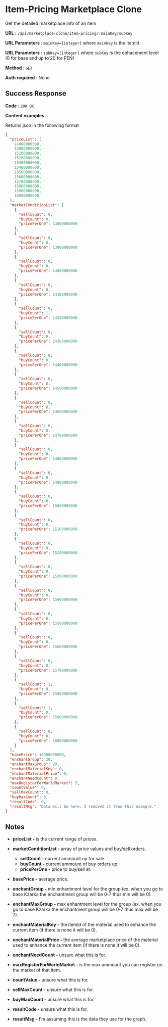 # Item-Pricing Marketplace Clone

Get the detailed marketplace info of an item

**URL** : `/api/marketplace-clone/item-pricing/:mainKey/subKey`

**URL Parameters** : `mainKey=[integer]` where `mainKey` is the itemId

**URL Parameters** : `subKey=[integer]` where `subKey` is the enhacement level (0 for base and up to 20 for PEN)

**Method** : `GET`

**Auth required** : None

## Success Response

**Code** : `200 OK`

**Content examples**

Returns json in the following format

```json
{
  "priceList": [
    14900000000,
    15000000000,
    15100000000,
    15200000000,
    15300000000,
    15400000000,
    15500000000,
    15600000000,
    15700000000,
    15800000000,
    15900000000,
    16000000000
  ],
  "marketConditionList": [
    {
      "sellCount": 0,
      "buyCount": 0,
      "pricePerOne": 13800000000
    },
    {
      "sellCount": 0,
      "buyCount": 0,
      "pricePerOne": 13900000000
    },
    {
      "sellCount": 0,
      "buyCount": 0,
      "pricePerOne": 14000000000
    },
    {
      "sellCount": 0,
      "buyCount": 0,
      "pricePerOne": 14100000000
    },
    {
      "sellCount": 0,
      "buyCount": 1,
      "pricePerOne": 14200000000
    },
    {
      "sellCount": 0,
      "buyCount": 0,
      "pricePerOne": 14300000000
    },
    {
      "sellCount": 0,
      "buyCount": 0,
      "pricePerOne": 14400000000
    },
    {
      "sellCount": 0,
      "buyCount": 0,
      "pricePerOne": 14500000000
    },
    {
      "sellCount": 0,
      "buyCount": 0,
      "pricePerOne": 14600000000
    },
    {
      "sellCount": 0,
      "buyCount": 0,
      "pricePerOne": 14700000000
    },
    {
      "sellCount": 0,
      "buyCount": 0,
      "pricePerOne": 14800000000
    },
    {
      "sellCount": 0,
      "buyCount": 0,
      "pricePerOne": 14900000000
    },
    {
      "sellCount": 0,
      "buyCount": 0,
      "pricePerOne": 15000000000
    },
    {
      "sellCount": 0,
      "buyCount": 0,
      "pricePerOne": 15100000000
    },
    {
      "sellCount": 0,
      "buyCount": 0,
      "pricePerOne": 15200000000
    },
    {
      "sellCount": 0,
      "buyCount": 0,
      "pricePerOne": 15300000000
    },
    {
      "sellCount": 0,
      "buyCount": 0,
      "pricePerOne": 15400000000
    },
    {
      "sellCount": 0,
      "buyCount": 0,
      "pricePerOne": 15500000000
    },
    {
      "sellCount": 0,
      "buyCount": 0,
      "pricePerOne": 15600000000
    },
    {
      "sellCount": 0,
      "buyCount": 0,
      "pricePerOne": 15700000000
    },
    {
      "sellCount": 1,
      "buyCount": 0,
      "pricePerOne": 15800000000
    },
    {
      "sellCount": 1,
      "buyCount": 0,
      "pricePerOne": 15900000000
    },
    {
      "sellCount": 0,
      "buyCount": 0,
      "pricePerOne": 16000000000
    }
  ],
  "basePrice": 14900000000,
  "enchantGroup": 20,
  "enchantMaxGroup": 20,
  "enchantMaterialKey": 0,
  "enchantMaterialPrice": 0,
  "enchantNeedCount": 0,
  "maxRegisterForWorldMarket": 5,
  "countValue": 0,
  "sellMaxCount": 0,
  "buyMaxCount": 0,
  "resultCode": 0,
  "resultMsg": "Data will be here. I removed it from this example."
}
```

## Notes

- **priceList -** is the current range of prices.

- **marketConditionList -** array of price values and buy/sell orders.

  - **sellCount -** current ammount up for sale.
  - **buyCount -** current ammount of buy orders up.
  - **pricePerOne -** price to buy/sell at.

- **basePrice -** average price.

- **enchantGroup -** min enhantment level for the group (ex. when you go to base Kzarka the enchantment group will be 0-7 thus min will be 0).

- **enchantMaxGroup -** max enhantment level for the group (ex. when you go to base Kzarka the enchantment group will be 0-7 thus max will be 7).

- **enchantMaterialKey -** the itemId of the material used to enhance the current item (if there is none it will be 0).

- **enchantMaterialPrice -** the average marketplace price of the material used to enhance the current item (if there is none it will be 0).

- **enchantNeedCount -** unsure what this is for.

- **maxRegisterForWorldMarket -** is the max ammount you can register on the market of that item.

- **countValue -** unsure what this is for.

- **sellMaxCount -** unsure what this is for.

- **buyMaxCount -** unsure what this is for.

- **resultCode -** unsure what this is for.

- **resultMsg -** I'm assuming this is the data they use for the graph.

